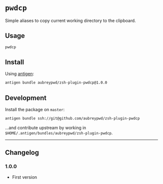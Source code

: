 # `pwdcp`

Simple aliases to copy current working directory to the clipboard.

## Usage

```bash
pwdcp
```

## Install

Using [antigen](https://github.com/zsh-users/antigen):

```bash
antigen bundle aubreypwd/zsh-plugin-pwdcp@1.0.0
```

## Development

Install the package on `master`:

```bash
antigen bundle ssh://git@github.com/aubreypwd/zsh-plugin-pwdcp
```

...and contribute upstream by working in `$HOME/.antigen/bundles/aubreypwd/zsh-plugin-pwdcp`.

---

## Changelog

### 1.0.0

- First version
